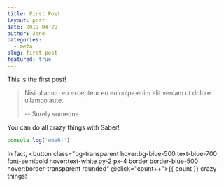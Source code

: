 ```yaml
---
title: First Post
layout: post
date: 2019-04-29
author: Jane
categories:
  - meta
slug: first-post
featured: true
---
```


This is the first post!

> Nisi ullamco eu excepteur eu eu culpa enim elit veniam ut dolore ullamco aute.
>
> -- Surely someone

You can do all crazy things with Saber!

```js
console.log('woah!')
```

In fact, <button class="bg-transparent hover:bg-blue-500 text-blue-700 font-semibold hover:text-white py-2 px-4 border border-blue-500 hover:border-transparent rounded" @click="count++">{{ count }}</button> crazy things!

<script>
export default {
  data() {
    return {
      count: 69
    }
  }
}
</script>